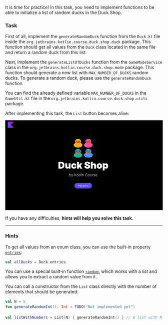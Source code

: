 It is time for practice! In this task, you need to implement 
functions to be able to initialize a list of random ducks in the Duck Shop.

### Task

First of all, implement the `generateRandomDuck` function from the `Duck.kt` file 
inside the `org.jetbrains.kotlin.course.duck.shop.duck` package. 
This function should get all values from the `Duck` class located in the same file and 
return a random duck from this list.

Next, implement the `generateListOfDucks` function from the `GameModeService` class in 
the `org.jetbrains.kotlin.course.duck.shop.mode` package. 
This function should generate a new list with `MAX_NUMBER_OF_DUCKS` random ducks. 
To generate a random duck, please use the `generateRandomDuck` function.

You can find the already defined variable `MAX_NUMBER_OF_DUCKS` 
in the `GameUtil.kt` file in the `org.jetbrains.kotlin.course.duck.shop.utils` package.

After implementing this task, the `List` button becomes alive:

![Current state](../../utils/src/main/resources/images/duck/shop/states/state_1.gif)

If you have any difficulties, **hints will help you solve this task**.

----

### Hints

<div class="hint" title="How to get all values from an enum class?">

  To get all values from an enum class, you can use the built-in property [`entries`](https://kotlinlang.org/docs/enum-classes.html#working-with-enum-constants):
```kotlin
val allDucks = Duck.entries
```
</div>


<div class="hint" title="How to get a random item from a list?">

You can use a special built-in function [`random`](https://kotlinlang.org/api/latest/jvm/stdlib/kotlin.text/random.html), 
which works with a _list_ and allows you to extract a random value from it.
</div>

<div class="hint" title="How to create a list with N items?">

You can call a constructor from the `List` class directly with the number of elements that should be generated:
```kotlin
val N = 5
fun generateRandomInt(): Int = TODO("Not implemented yet")

val listWithNumbers = List(N) { generateRandomInt() } // A list with N random integer numbers will be created
```
</div>
